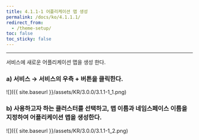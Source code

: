 ```yaml
---
title: 4.1.1-1 어플리케이션 맵 생성
permalink: /docs/ko/4.1.1.1/
redirect_from:
  - /theme-setup/
toc: false
toc_sticky: false
---
```


---
서비스에 새로운 어플리케이션 맵을 생성 한다.

### a\) 서비스 → 서비스의 우측 + 버튼을 클릭한다.
![]({{ site.baseurl }}/assets/KR/3.0.0/3.1.1-1_1.png)

### b\) 사용하고자 하는 클러스터를 선택하고, 맵 이름과 네임스페이스 이름을 지정하여 어플리케이션 맵을 생성한다.
![]({{ site.baseurl }}/assets/KR/3.0.0/3.1.1-1_2.png)
